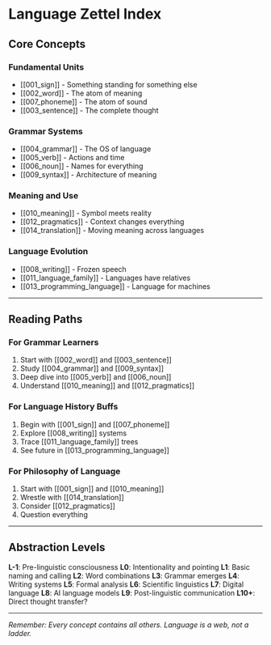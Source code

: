 # Language Zettel Index

## Core Concepts

### Fundamental Units
- [[001_sign]] - Something standing for something else
- [[002_word]] - The atom of meaning
- [[007_phoneme]] - The atom of sound
- [[003_sentence]] - The complete thought

### Grammar Systems
- [[004_grammar]] - The OS of language
- [[005_verb]] - Actions and time
- [[006_noun]] - Names for everything
- [[009_syntax]] - Architecture of meaning

### Meaning and Use
- [[010_meaning]] - Symbol meets reality
- [[012_pragmatics]] - Context changes everything
- [[014_translation]] - Moving meaning across languages

### Language Evolution
- [[008_writing]] - Frozen speech
- [[011_language_family]] - Languages have relatives
- [[013_programming_language]] - Language for machines

---

## Reading Paths

### For Grammar Learners
1. Start with [[002_word]] and [[003_sentence]]
2. Study [[004_grammar]] and [[009_syntax]]
3. Deep dive into [[005_verb]] and [[006_noun]]
4. Understand [[010_meaning]] and [[012_pragmatics]]

### For Language History Buffs
1. Begin with [[001_sign]] and [[007_phoneme]]
2. Explore [[008_writing]] systems
3. Trace [[011_language_family]] trees
4. See future in [[013_programming_language]]

### For Philosophy of Language
1. Start with [[001_sign]] and [[010_meaning]]
2. Wrestle with [[014_translation]]
3. Consider [[012_pragmatics]]
4. Question everything

---

## Abstraction Levels

**L-1**: Pre-linguistic consciousness
**L0**: Intentionality and pointing
**L1**: Basic naming and calling
**L2**: Word combinations
**L3**: Grammar emerges
**L4**: Writing systems
**L5**: Formal analysis
**L6**: Scientific linguistics
**L7**: Digital language
**L8**: AI language models
**L9**: Post-linguistic communication
**L10+**: Direct thought transfer?

---

*Remember: Every concept contains all others. Language is a web, not a ladder.*